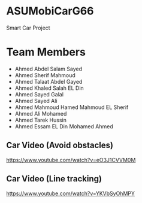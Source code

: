# ASUMobiCarG66
Smart Car Project
# Team Members
- Ahmed Abdel Salam Sayed
- Ahmed Sherif Mahmoud 
- Ahmed Talaat Abdel Gayed
- Ahmed Khaled Salah EL Din
- Ahmed Sayed Galal 
- Ahmed Sayed Ali 
- Ahmed Mahmoud Hamed Mahmoud EL Sherif
- Ahmed Ali Mohamed 
- Ahmed Tarek Hussin
- Ahmed Essam EL Din Mohamed Ahmed 
## Car Video (Avoid obstacles)
https://www.youtube.com/watch?v=eO3J1CVVM0M
## Car Video (Line tracking)
https://www.youtube.com/watch?v=YKVbSyOhMPY
